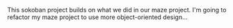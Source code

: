 This sokoban project builds on what we did in our maze project.  I'm going to refactor my maze project to use more object-oriented design...